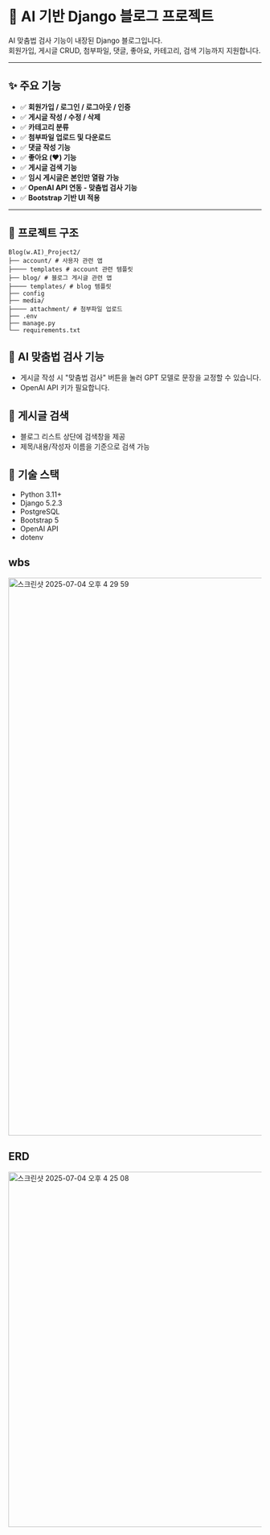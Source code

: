 # 🧠 AI 기반 Django 블로그 프로젝트

AI 맞춤법 검사 기능이 내장된 Django 블로그입니다.  
회원가입, 게시글 CRUD, 첨부파일, 댓글, 좋아요, 카테고리, 검색 기능까지 지원합니다.

---

## ✨ 주요 기능

- ✅ **회원가입 / 로그인 / 로그아웃 / 인증**
- ✅ **게시글 작성 / 수정 / 삭제**
- ✅ **카테고리 분류**
- ✅ **첨부파일 업로드 및 다운로드**
- ✅ **댓글 작성 기능**
- ✅ **좋아요 (❤️) 기능**
- ✅ **게시글 검색 기능**
- ✅ **임시 게시글은 본인만 열람 가능**
- ✅ **OpenAI API 연동 - 맞춤법 검사 기능**
- ✅ **Bootstrap 기반 UI 적용**

---

## 📂 프로젝트 구조

```
Blog(w.AI)_Project2/
├── account/ # 사용자 관련 앱
├──── templates # account 관련 템플릿
├── blog/ # 블로그 게시글 관련 앱
├──── templates/ # blog 템플릿
├── config
├── media/
├──── attachment/ # 첨부파일 업로드
├── .env 
├── manage.py
└── requirements.txt
```

## 🤖 AI 맞춤법 검사 기능
- 게시글 작성 시 "맞춤법 검사" 버튼을 눌러 GPT 모델로 문장을 교정할 수 있습니다.
- OpenAI API 키가 필요합니다.

## 🔎 게시글 검색
- 블로그 리스트 상단에 검색창을 제공
- 제목/내용/작성자 이름을 기준으로 검색 가능

## 📌 기술 스택
- Python 3.11+
- Django 5.2.3
- PostgreSQL
- Bootstrap 5
- OpenAI API
- dotenv

## wbs
<img width="1107" alt="스크린샷 2025-07-04 오후 4 29 59" src="https://github.com/user-attachments/assets/cafec496-b629-41b6-87eb-4b5af4260e5f" />

## ERD
<img width="705" alt="스크린샷 2025-07-04 오후 4 25 08" src="https://github.com/user-attachments/assets/67bc242d-c352-4f7f-a8ea-f3f64c642a6d" />

